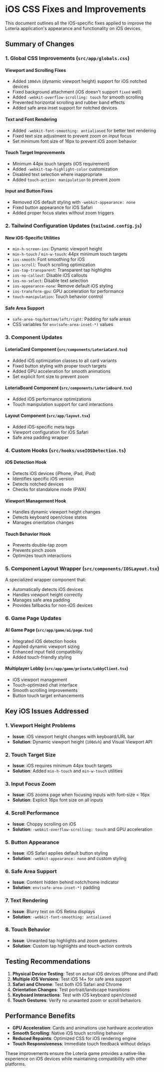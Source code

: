 # iOS CSS Fixes and Improvements

This document outlines all the iOS-specific fixes applied to improve the Lotería application's appearance and functionality on iOS devices.

## Summary of Changes

### 1. Global CSS Improvements (`src/app/globals.css`)

#### Viewport and Scrolling Fixes
- Added `100dvh` (dynamic viewport height) support for iOS notched devices
- Fixed background attachment (iOS doesn't support `fixed` well)
- Added `-webkit-overflow-scrolling: touch` for smooth scrolling
- Prevented horizontal scrolling and rubber band effects
- Added safe area inset support for notched devices

#### Text and Font Rendering
- Added `-webkit-font-smoothing: antialiased` for better text rendering
- Fixed text size adjustment to prevent zoom on input focus
- Set minimum font size of 16px to prevent iOS zoom behavior

#### Touch Target Improvements
- Minimum 44px touch targets (iOS requirement)
- Added `-webkit-tap-highlight-color` customization
- Disabled text selection where inappropriate
- Added `touch-action: manipulation` to prevent zoom

#### Input and Button Fixes
- Removed iOS default styling with `-webkit-appearance: none`
- Fixed button appearance for iOS Safari
- Added proper focus states without zoom triggers

### 2. Tailwind Configuration Updates (`tailwind.config.js`)

#### New iOS-Specific Utilities
- `min-h-screen-ios`: Dynamic viewport height
- `min-h-touch` / `min-w-touch`: 44px minimum touch targets
- `ios-smooth`: Font smoothing for iOS
- `ios-scroll`: Touch scrolling optimization
- `ios-tap-transparent`: Transparent tap highlights
- `ios-no-callout`: Disable iOS callouts
- `ios-no-select`: Disable text selection
- `ios-appearance-none`: Remove default iOS styling
- `ios-transform-gpu`: GPU acceleration for performance
- `touch-manipulation`: Touch behavior control

#### Safe Area Support
- `safe-area-top/bottom/left/right`: Padding for safe areas
- CSS variables for `env(safe-area-inset-*)` values

### 3. Component Updates

#### LoteriaCard Component (`src/components/LoteriaCard.tsx`)
- Added iOS optimization classes to all card variants
- Fixed button styling with proper touch targets
- Added GPU acceleration for smooth animations
- Set explicit font size to prevent zoom

#### LoteriaBoard Component (`src/components/LoteriaBoard.tsx`)
- Added iOS performance optimizations
- Touch manipulation support for card interactions

#### Layout Component (`src/app/layout.tsx`)
- Added iOS-specific meta tags
- Viewport configuration for iOS Safari
- Safe area padding wrapper

### 4. Custom Hooks (`src/hooks/useIOSDetection.ts`)

#### iOS Detection Hook
- Detects iOS devices (iPhone, iPad, iPod)
- Identifies specific iOS version
- Detects notched devices
- Checks for standalone mode (PWA)

#### Viewport Management Hook
- Handles dynamic viewport height changes
- Detects keyboard open/close states
- Manages orientation changes

#### Touch Behavior Hook
- Prevents double-tap zoom
- Prevents pinch zoom
- Optimizes touch interactions

### 5. Component Layout Wrapper (`src/components/IOSLayout.tsx`)

A specialized wrapper component that:
- Automatically detects iOS devices
- Handles viewport height correctly
- Manages safe area padding
- Provides fallbacks for non-iOS devices

### 6. Game Page Updates

#### AI Game Page (`src/app/game/ai/page.tsx`)
- Integrated iOS detection hooks
- Applied dynamic viewport sizing
- Enhanced input field compatibility
- Added touch-friendly styling

#### Multiplayer Lobby (`src/app/game/private/LobbyClient.tsx`)
- iOS viewport management
- Touch-optimized chat interface
- Smooth scrolling improvements
- Button touch target enhancements

## Key iOS Issues Addressed

### 1. Viewport Height Problems
- **Issue**: iOS viewport height changes with keyboard/URL bar
- **Solution**: Dynamic viewport height (`100dvh`) and Visual Viewport API

### 2. Touch Target Size
- **Issue**: iOS requires minimum 44px touch targets
- **Solution**: Added `min-h-touch` and `min-w-touch` utilities

### 3. Input Focus Zoom
- **Issue**: iOS zooms page when focusing inputs with font-size < 16px
- **Solution**: Explicit 16px font size on all inputs

### 4. Scroll Performance
- **Issue**: Choppy scrolling on iOS
- **Solution**: `-webkit-overflow-scrolling: touch` and GPU acceleration

### 5. Button Appearance
- **Issue**: iOS Safari applies default button styling
- **Solution**: `-webkit-appearance: none` and custom styling

### 6. Safe Area Support
- **Issue**: Content hidden behind notch/home indicator
- **Solution**: `env(safe-area-inset-*)` padding

### 7. Text Rendering
- **Issue**: Blurry text on iOS Retina displays
- **Solution**: `-webkit-font-smoothing: antialiased`

### 8. Touch Behavior
- **Issue**: Unwanted tap highlights and zoom gestures
- **Solution**: Custom tap highlights and touch-action controls

## Testing Recommendations

1. **Physical Device Testing**: Test on actual iOS devices (iPhone and iPad)
2. **Multiple iOS Versions**: Test iOS 14+ for safe area support
3. **Safari and Chrome**: Test both iOS Safari and Chrome
4. **Orientation Changes**: Test portrait/landscape transitions
5. **Keyboard Interactions**: Test with iOS keyboard open/closed
6. **Touch Gestures**: Verify no unwanted zoom or scroll behaviors

## Performance Benefits

- **GPU Acceleration**: Cards and animations use hardware acceleration
- **Smooth Scrolling**: Native iOS touch scrolling behavior
- **Reduced Repaints**: Optimized CSS for iOS rendering engine
- **Touch Responsiveness**: Immediate touch feedback without delays

These improvements ensure the Lotería game provides a native-like experience on iOS devices while maintaining compatibility with other platforms.
